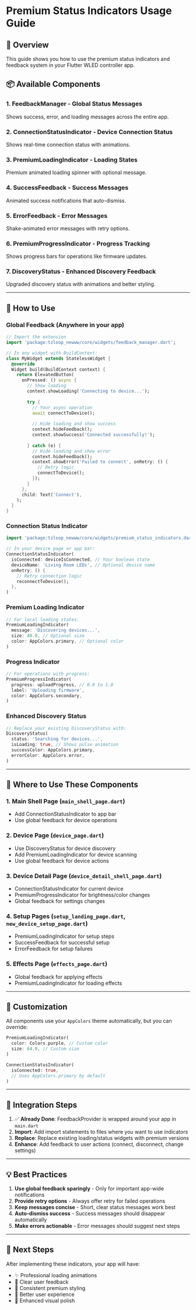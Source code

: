 # Premium Status Indicators Usage Guide

## 🎯 Overview
This guide shows you how to use the premium status indicators and feedback system in your Flutter WLED controller app.

## 📦 Available Components

### 1. **FeedbackManager** - Global Status Messages
Shows success, error, and loading messages across the entire app.

### 2. **ConnectionStatusIndicator** - Device Connection Status
Shows real-time connection status with animations.

### 3. **PremiumLoadingIndicator** - Loading States
Premium animated loading spinner with optional message.

### 4. **SuccessFeedback** - Success Messages
Animated success notifications that auto-dismiss.

### 5. **ErrorFeedback** - Error Messages
Shake-animated error messages with retry options.

### 6. **PremiumProgressIndicator** - Progress Tracking
Shows progress bars for operations like firmware updates.

### 7. **DiscoveryStatus** - Enhanced Discovery Feedback
Upgraded discovery status with animations and better styling.

---

## 🚀 How to Use

### **Global Feedback (Anywhere in your app)**

```dart
// Import the extension
import 'package:tzloop_newww/core/widgets/feedback_manager.dart';

// In any widget with BuildContext:
class MyWidget extends StatelessWidget {
  @override
  Widget build(BuildContext context) {
    return ElevatedButton(
      onPressed: () async {
        // Show loading
        context.showLoading('Connecting to device...');
        
        try {
          // Your async operation
          await connectToDevice();
          
          // Hide loading and show success
          context.hideFeedback();
          context.showSuccess('Connected successfully!');
          
        } catch (e) {
          // Hide loading and show error
          context.hideFeedback();
          context.showError('Failed to connect', onRetry: () {
            // Retry logic
            connectToDevice();
          });
        }
      },
      child: Text('Connect'),
    );
  }
}
```

### **Connection Status Indicator**

```dart
import 'package:tzloop_newww/core/widgets/premium_status_indicators.dart';

// In your device page or app bar:
ConnectionStatusIndicator(
  isConnected: deviceIsConnected, // Your boolean state
  deviceName: 'Living Room LEDs', // Optional device name
  onRetry: () {
    // Retry connection logic
    reconnectToDevice();
  },
)
```

### **Premium Loading Indicator**

```dart
// For local loading states:
PremiumLoadingIndicator(
  message: 'Discovering devices...',
  size: 48.0, // Optional size
  color: AppColors.primary, // Optional color
)
```

### **Progress Indicator**

```dart
// For operations with progress:
PremiumProgressIndicator(
  progress: uploadProgress, // 0.0 to 1.0
  label: 'Uploading firmware',
  color: AppColors.secondary,
)
```

### **Enhanced Discovery Status**

```dart
// Replace your existing DiscoveryStatus with:
DiscoveryStatus(
  status: 'Searching for devices...',
  isLoading: true, // Shows pulse animation
  successColor: AppColors.primary,
  errorColor: AppColors.error,
)
```

---

## 📍 Where to Use These Components

### **1. Main Shell Page** (`main_shell_page.dart`)
- Add ConnectionStatusIndicator to app bar
- Use global feedback for device operations

### **2. Device Page** (`device_page.dart`)
- Use DiscoveryStatus for device discovery
- Add PremiumLoadingIndicator for device scanning
- Use global feedback for device actions

### **3. Device Detail Page** (`device_detail_shell_page.dart`)
- ConnectionStatusIndicator for current device
- PremiumProgressIndicator for brightness/color changes
- Global feedback for settings changes

### **4. Setup Pages** (`setup_landing_page.dart`, `new_device_setup_page.dart`)
- PremiumLoadingIndicator for setup steps
- SuccessFeedback for successful setup
- ErrorFeedback for setup failures

### **5. Effects Page** (`effects_page.dart`)
- Global feedback for applying effects
- PremiumLoadingIndicator for loading effects

---

## 🎨 Customization

All components use your `AppColors` theme automatically, but you can override:

```dart
PremiumLoadingIndicator(
  color: Colors.purple, // Custom color
  size: 64.0, // Custom size
)

ConnectionStatusIndicator(
  isConnected: true,
  // Uses AppColors.primary by default
)
```

---

## 🔧 Integration Steps

1. ✅ **Already Done**: FeedbackProvider is wrapped around your app in `main.dart`
2. **Import**: Add import statements to files where you want to use indicators
3. **Replace**: Replace existing loading/status widgets with premium versions
4. **Enhance**: Add feedback to user actions (connect, disconnect, change settings)

---

## 💡 Best Practices

1. **Use global feedback sparingly** - Only for important app-wide notifications
2. **Provide retry options** - Always offer retry for failed operations
3. **Keep messages concise** - Short, clear status messages work best
4. **Auto-dismiss success** - Success messages should disappear automatically
5. **Make errors actionable** - Error messages should suggest next steps

---

## 🎯 Next Steps

After implementing these indicators, your app will have:
- ✨ Professional loading animations
- 🔔 Clear user feedback
- 🎨 Consistent premium styling
- 📱 Better user experience
- 🚀 Enhanced visual polish
